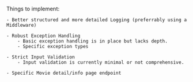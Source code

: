 Things to implement:

    - Better structured and more detailed Logging (preferrably using a Middleware)
    
    - Robust Exception Handling
        - Basic exception handling is in place but lacks depth.
        - Specific exception types
    
    - Strict Input Validation
        - Input validation is currently minimal or not comprehensive.

    - Specific Movie detail/info page endpoint 
